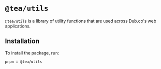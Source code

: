 # `@tea/utils`

`@tea/utils` is a library of utility functions that are used across Dub.co's web applications.

## Installation

To install the package, run:

```bash
pnpm i @tea/utils
```
